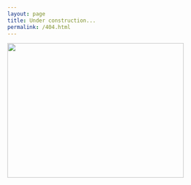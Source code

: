 ```yaml
---
layout: page
title: Under construction...
permalink: /404.html
---
```


<img src="{{ site.baseurl }}/images/404.png" height="305" width="300" style="width: 400px;"/>